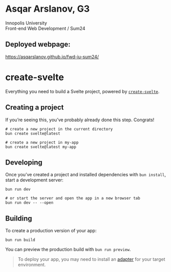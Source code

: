 # Asqar Arslanov, G3

Innopolis University\
Front-end Web Development / Sum24

## Deployed webpage:

https://asqarslanov.github.io/fwd-iu-sum24/

# create-svelte

Everything you need to build a Svelte project, powered by [`create-svelte`](https://github.com/sveltejs/kit/tree/main/packages/create-svelte).

## Creating a project

If you&CloseCurlyQuote;re seeing this, you&CloseCurlyQuote;ve probably already done this step. Congrats!

```shell
# create a new project in the current directory
bun create svelte@latest

# create a new project in my-app
bun create svelte@latest my-app
```

## Developing

Once you&CloseCurlyQuote;ve created a project and installed dependencies with `bun install`, start a development server:

```shell
bun run dev

# or start the server and open the app in a new browser tab
bun run dev -- --open
```

## Building

To create a production version of your app:

```shell
bun run build
```

You can preview the production build with `bun run preview`.

> To deploy your app, you may need to install an [adapter](https://kit.svelte.dev/docs/adapters) for your target environment.
